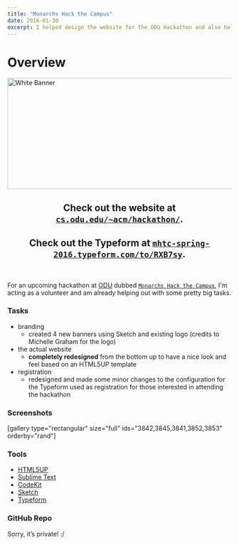 ```yaml
---
title: "Monarchs Hack the Campus"
date: 2016-01-30
excerpt: I helped design the website for the ODU Hackathon and also helped with the branding/registration.
---
```

<p><!--more--></p>
<h1 id="overview">Overview</h1>
<p><a href="https://fvcproductions.files.wordpress.com/2016/01/white-banner.png" rel="attachment wp-att-3842"><img class="aligncenter size-full wp-image-3842" src="https://fvcproductions.files.wordpress.com/2016/01/white-banner.png" alt="White Banner" width="750" height="250" /></a></p>
<h2 id="check-out-the-web-site-at--a-href--http:--www.cs.odu.edu--acm-hackathon---target--_blank---code-cs.odu.edu--acm-hackathon---code---a-" style="text-align:center;">Check out the website at <code><a href="http://www.cs.odu.edu/~acm/hackathon/" target="_blank">cs.odu.edu/~acm/hackathon/</a></code>.</h2>
<h2 id="check-out-the-typeform-at--a-href--https:--mhtc-spring-2016.typeform.com-to-rxb7sy--target--_blank---code-mhtc-spring-2016.typeform.com-to-rxb7sy--code---a-" style="text-align:center;">Check out the Typeform at <code><a href="https://mhtc-spring-2016.typeform.com/to/RXB7sy" target="_blank">mhtc-spring-2016.typeform.com/to/RXB7sy</a></code>.</h2>
<p>&nbsp;</p>
<p class="intro">For an upcoming hackathon at <a href="http://odu.edu">ODU</a> dubbed <a href="http://www.cs.odu.edu/~acm/hackathon/" target="_blank"><code>Monarchs Hack the Campus</code></a>, I'm acting as a volunteer and am already helping out with some pretty big tasks.</p>
<h3 id="tasks">Tasks</h3>
<ul>
<li>branding
<ul>
<li>created 4 new banners using Sketch and existing logo (credits to Michelle Graham for the logo)</li>
</ul>
</li>
<li>the actual website
<ul>
<li><strong>completely redesigned</strong> from the bottom up to have a nice look and feel based on an HTML5UP template</li>
</ul>
</li>
<li>registration
<ul>
<li>redesigned and made some minor changes to the configuration for the Typeform used as registration for those interested in attending the hackathon</li>
</ul>
</li>
</ul>
<h3 id="screenshots">Screenshots</h3>
<p>[gallery type="rectangular" size="full" ids="3842,3845,3841,3852,3853" orderby="rand"]</p>
<h3 id="tools">Tools</h3>
<ul>
<li><a href="http://html5up.net" target="_blank">HTML5UP</a></li>
<li><a href="https://github.com/fvcproductions/Sublime" target="_blank">Sublime Text</a></li>
<li><a href="https://incident57.com/codekit/" target="_blank">CodeKit</a></li>
<li><a href="https://www.sketchapp.com/" target="_blank">Sketch</a></li>
<li><a href="http://typeform.com" target="_blank">Typeform</a></li>
</ul>
<h3 id="github-repo">GitHub Repo</h3>
<p>Sorry, it’s private! :/</p>
